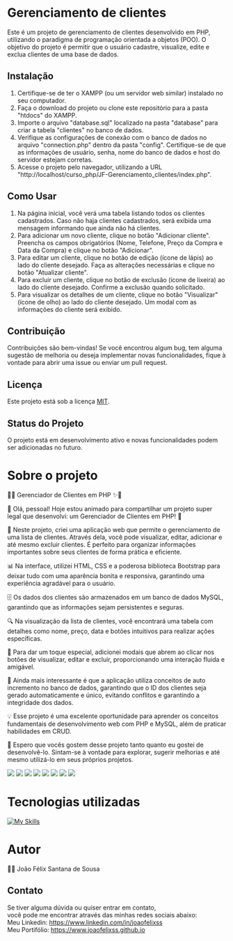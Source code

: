 # Gerenciamento de clientes

Este é um projeto de gerenciamento de clientes desenvolvido em PHP, utilizando o paradigma de programação orientada a objetos (POO). O objetivo do projeto é permitir que o usuário cadastre, visualize, edite e exclua clientes de uma base de dados.

## Instalação

1. Certifique-se de ter o XAMPP (ou um servidor web similar) instalado no seu computador.
2. Faça o download do projeto ou clone este repositório para a pasta "htdocs" do XAMPP.
3. Importe o arquivo "database.sql" localizado na pasta "database" para criar a tabela "clientes" no banco de dados.
4. Verifique as configurações de conexão com o banco de dados no arquivo "connection.php" dentro da pasta "config". Certifique-se de que as informações de usuário, senha, nome do banco de dados e host do servidor estejam corretas.
5. Acesse o projeto pelo navegador, utilizando a URL "http://localhost/curso_php/JF-Gerenciamento_clientes/index.php".

## Como Usar

1. Na página inicial, você verá uma tabela listando todos os clientes cadastrados. Caso não haja clientes cadastrados, será exibida uma mensagem informando que ainda não há clientes.
2. Para adicionar um novo cliente, clique no botão "Adicionar cliente". Preencha os campos obrigatórios (Nome, Telefone, Preço da Compra e Data da Compra) e clique no botão "Adicionar".
3. Para editar um cliente, clique no botão de edição (ícone de lápis) ao lado do cliente desejado. Faça as alterações necessárias e clique no botão "Atualizar cliente".
4. Para excluir um cliente, clique no botão de exclusão (ícone de lixeira) ao lado do cliente desejado. Confirme a exclusão quando solicitado.
5. Para visualizar os detalhes de um cliente, clique no botão "Visualizar" (ícone de olho) ao lado do cliente desejado. Um modal com as informações do cliente será exibido.

## Contribuição

Contribuições são bem-vindas! Se você encontrou algum bug, tem alguma sugestão de melhoria ou deseja implementar novas funcionalidades, fique à vontade para abrir uma issue ou enviar um pull request.

## Licença

Este projeto está sob a licença [MIT](LICENSE).

## Status do Projeto

O projeto está em desenvolvimento ativo e novas funcionalidades podem ser adicionadas no futuro.

# Sobre o projeto

🚀✨ Gerenciador de Clientes em PHP ✨🚀

👋 Olá, pessoal! Hoje estou animado para compartilhar um projeto super legal que desenvolvi: um Gerenciador de Clientes em PHP! 🤩

💼 Neste projeto, criei uma aplicação web que permite o gerenciamento de uma lista de clientes. Através dela, você pode visualizar, editar, adicionar e até mesmo excluir clientes. É perfeito para organizar informações importantes sobre seus clientes de forma prática e eficiente.

📊 Na interface, utilizei HTML, CSS e a poderosa biblioteca Bootstrap para deixar tudo com uma aparência bonita e responsiva, garantindo uma experiência agradável para o usuário.

🗄️ Os dados dos clientes são armazenados em um banco de dados MySQL, garantindo que as informações sejam persistentes e seguras.

🔍 Na visualização da lista de clientes, você encontrará uma tabela com detalhes como nome, preço, data e botões intuitivos para realizar ações específicas.

👀 Para dar um toque especial, adicionei modais que abrem ao clicar nos botões de visualizar, editar e excluir, proporcionando uma interação fluida e amigável.

📝 Ainda mais interessante é que a aplicação utiliza conceitos de auto incremento no banco de dados, garantindo que o ID dos clientes seja gerado automaticamente e único, evitando conflitos e garantindo a integridade dos dados.

💡 Esse projeto é uma excelente oportunidade para aprender os conceitos fundamentais de desenvolvimento web com PHP e MySQL, além de praticar habilidades em CRUD.

🎉 Espero que vocês gostem desse projeto tanto quanto eu gostei de desenvolvê-lo. Sintam-se à vontade para explorar, sugerir melhorias e até mesmo utilizá-lo em seus próprios projetos.

<div>
  <img src="./assets/img/foto_updated.png">
  <img src="./assets/img/foto1.png">
  <img src="./assets/img/foto2.png">
  <img src="./assets/img/foto3.png">
  <img src="./assets/img/foto4.png">
  <img src="./assets/img/foto5.png">
  <img src="./assets/img/foto6.png">
  <img src="./assets/img/foto7.png">
</div>

# Tecnologias utilizadas

[![My Skills](https://skillicons.dev/icons?i=php,mysql,bootstrap,git,html,figma)](https://skillicons.dev)

# Autor
🧑‍💻 João Félix Santana de Sousa

## Contato
Se tiver alguma dúvida ou quiser entrar em contato,<br> você pode me encontrar através das minhas redes sociais abaixo:<br>
Meu Linkedin: https://www.linkedin.com/in/joaofelixss<br>
Meu Portifólio: https://www.joaofelixss.github.io

